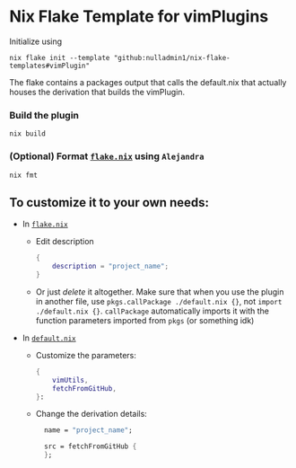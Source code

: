 # Nix Flake Template for vimPlugins

Initialize using

```shell
nix flake init --template "github:nulladmin1/nix-flake-templates#vimPlugin"
```

The flake contains a packages output that calls the default.nix that actually houses the derivation that builds the vimPlugin.

### Build the plugin

```shell
nix build
```

### (Optional) Format [`flake.nix`](flake.nix) using `Alejandra`

```shelll
nix fmt
```

## To customize it to your own needs:

- In [`flake.nix`](flake.nix)
  - Edit description
    ```nix
    {
    	description = "project_name";
    }
    ```
  - Or just _delete_ it altogether. Make sure that when you use the plugin in another file, use `pkgs.callPackage ./default.nix {}`, not `import ./default.nix {}`. `callPackage` automatically imports it with the function parameters imported from `pkgs` (or something idk)
- In [`default.nix`](default.nix)

  - Customize the parameters:
    ```nix
    {
        vimUtils,
        fetchFromGitHub,
    }:
    ```
  - Change the derivation details:

    ```nix
      name = "project_name";

      src = fetchFromGitHub {
      };
    ```

